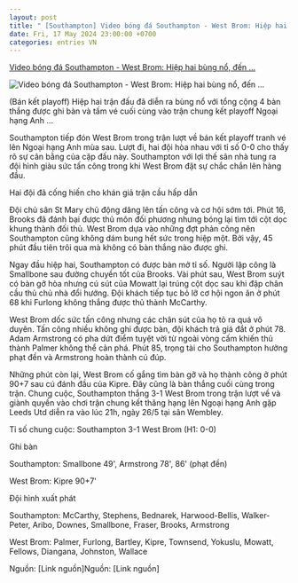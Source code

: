 ```yaml
---
layout: post
title: " [Southampton] Video bóng đá Southampton - West Brom: Hiệp hai bùng nổ, đến ..."
date: Fri, 17 May 2024 23:00:00 +0700
categories: entries VN
---
```

[Video bóng đá Southampton - West Brom: Hiệp hai bùng nổ, đến ...](https://www.24h.com.vn/bong-da/video-bong-da-southampton-west-brom-hiep-hai-bung-no-den-gan-ve-len-hang-playoff-nha-c48a1568841.html)

![Video bóng đá Southampton - West Brom: Hiệp hai bùng nổ, đến ...](https://cdn.24h.com.vn/upload/2-2024/images/2024-05-18/5-1200-1715981043-817-width1200height628-watermark.jpg)

(Bán kết playoff) Hiệp hai trận đấu đã diễn ra bùng nổ với tổng cộng 4 bàn thắng được ghi bàn và tấm vé cuối cùng vào trận chung kết playoff Ngoại hạng Anh ...

Southampton tiếp đón West Brom trong trận lượt về bán kết playoff tranh vé lên Ngoại hạng Anh mùa sau. Lượt đi, hai đội hòa nhau với tỉ số 0-0 cho thấy rõ sự cân bằng của cặp đấu này. Southampton với lợi thế sân nhà tung ra đội hình giàu sức tấn công trong khi West Brom đặt sự chắc chắn lên hàng đầu.

Hai đội đã cống hiến cho khán giả trận cầu hấp dẫn

Đội chủ sân St Mary chủ động dâng lên tấn công và cơ hội sớm tới. Phút 16, Brooks đã đánh bại được thủ môn đối phương nhưng bóng lại tìm tới cột dọc khung thành đối thủ. West Brom dựa vào những đợt phản công nên Southampton cũng không dám bung hết sức trong hiệp một. Bởi vậy, 45 phút đầu tiên trôi qua mà không có bàn thắng nào được ghi.

Ngay đầu hiệp hai, Southampton có được bàn mở tỉ số. Người lập công là Smallbone sau đường chuyền tốt của Brooks. Vài phút sau, West Brom suýt có bàn gỡ hòa nhưng cú sút của Mowatt lại trúng cột dọc sau khi đập chân cầu thủ chủ nhà đổi hướng. Đội khách tiếp tục bỏ lỡ cơ hội ngon ăn ở phút 68 khi Furlong không thắng được thủ thành McCarthy.

West Brom dốc sức tấn công nhưng các chân sút của họ tỏ ra quá vô duyên. Tấn công nhiều không ghi được bàn, đội khách trả giá đắt ở phút 78. Adam Armstrong có pha dứt điểm tuyệt vời từ ngoài vòng cấm khiến thủ thành Palmer không thể cản phá. Phút 85, trọng tài cho Southampton hưởng phạt đền và Armstrong hoàn thành cú đúp.

Những phút còn lại, West Brom cố gắng tìm bàn gỡ và họ thành công ở phút 90+7 sau cú đánh đầu của Kipre. Đây cũng là bàn thắng cuối cùng trong trận. Chung cuộc, Southampton thắng 3-1 West Brom trong trận lượt về và giành quyền vào chơi trận chung kết thăng hạng lên Ngoại hạng Anh gặp Leeds Utd diễn ra vào lúc 21h, ngày 26/5 tại sân Wembley.

Tỉ số chung cuộc: Southampton 3-1 West Brom (H1: 0-0)

Ghi bàn

Southampton: Smallbone 49', Armstrong 78', 86' (phạt đền)

West Brom: Kipre 90+7'

Đội hình xuất phát

Southampton: McCarthy, Stephens, Bednarek, Harwood-Bellis, Walker-Peter, Aribo, Downes, Smallbone, Fraser, Brooks, Armstrong

West Brom: Palmer, Furlong, Bartley, Kipre, Townsend, Yokuslu, Mowatt, Fellows, Diangana, Johnston, Wallace

Nguồn: [Link nguồn]Nguồn: [Link nguồn]

